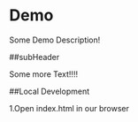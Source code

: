 # Demo

Some Demo Description!

##subHeader

Some more Text!!!!

##Local Development

1.Open index.html in our browser
